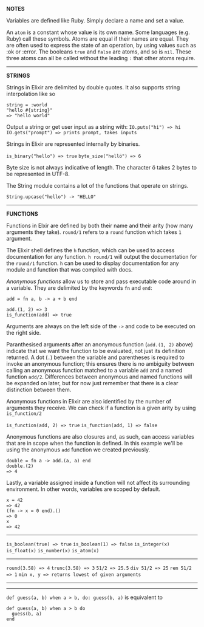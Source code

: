 **NOTES**

Variables are defined like Ruby. Simply declare a name and set a value. 

An `atom` is a constant whose value is its own name. Some languages (e.g. Ruby) call these symbols. Atoms are equal if their names are equal. They are often used to express the state of an operation, by using values such as :ok or :error. The booleans `true` and `false` are atoms, and so is `nil`. These three atoms can all be called without the leading `:` that other atoms require.

---

**STRINGS**

Strings in Elixir are delimited by double quotes. It also supports string interpolation like so
```
string = :world
"hello #{string}"
=> "hello world"
```

Output a string or get user input as a string with:
`IO.puts("hi") => hi`
`IO.gets("prompt") => prints prompt, takes inputs`

Strings in Elixir are represented internally by binaries.

`is_binary("hello") => true`
`byte_size("hellö") => 6`

Byte size is not always indicative of length. The character ö takes 2 bytes to be represented in UTF-8.

The String module contains a lot of the functions that operate on strings.

`String.upcase("hello") -> "HELLO"`

---

**FUNCTIONS**

Functions in Elxir are defined by both their name and their arity (how many arguments they take).
`round/1` refers to a `round` function which takes `1` argument.

The Elixir shell defines the `h` function, which can be used to access documentation for any function.
`h round/1` will output the documentation for the `round/1` function.
`h` can be used to display documentation for any module and function that was compiled with docs.

*Anonymous functions* allow us to store and pass executable code around in a variable. They are delimited by the keywords `fn` and `end`:

```
add = fn a, b -> a + b end

add.(1, 2) => 3
is_function(add) => true
```

Arguments are always on the left side of the `->` and code to be executed on the right side.

Paranthesised arguments after an anonymous function (`add.(1, 2)` above) indicate that we want the function to be evaluated, not just its definition returned. A dot (`.`) between the variable and parentheses is required to invoke an anonymous function; this ensures there is no ambiguity between calling an anonymous function matched to a variable `add` and a named function `add/2`. Differences between anonymous and named functions will be expanded on later, but for now just remember that there is a clear distinction between them.

Anonymous functions in Elixir are also identified by the number of arguments they receive. We can check if a function is a given arity by using `is_function/2`

`is_function(add, 2) => true`
`is_function(add, 1) => false`

Anonymous functions are also closures and, as such, can access variables that are in scope when the function is defined. In this example we'll be using the anonymous `add` function we created previously.

```
double = fn a -> add.(a, a) end
double.(2)
=> 4
```

Lastly, a variable assigned inside a function will not affect its surrounding environment. In other words, variables are scoped by default.

```
x = 42
=> 42
(fn -> x = 0 end).()
=> 0
x
=> 42
```

---

`is_boolean(true) => true`
`is_boolean(1) => false`
`is_integer(x)`
`is_float(x)`
`is_number(x)`
`is_atom(x)`

---

`round(3.58) => 4`
`trunc(3.58) => 3`
`51/2 => 25.5`
`div 51/2 => 25`
`rem 51/2 => 1`
`min x, y => returns lowest of given arguments`

---



---

`def guess(a, b) when a > b, do: guess(b, a)`
is equivalent to
```
def guess(a, b) when a > b do
  guess(b, a)
end
```